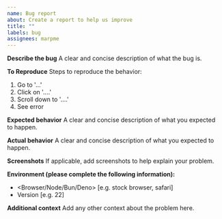 ```yaml
---
name: Bug report
about: Create a report to help us improve
title: ""
labels: bug
assignees: marpme
---
```


**Describe the bug**
A clear and concise description of what the bug is.

**To Reproduce**
Steps to reproduce the behavior:

1. Go to '...'
2. Click on '....'
3. Scroll down to '....'
4. See error

**Expected behavior**
A clear and concise description of what you expected to happen.

**Actual behavior**
A clear and concise description of what you expected to happen.

**Screenshots**
If applicable, add screenshots to help explain your problem.

**Environment (please complete the following information):**

- <Browser/Node/Bun/Deno> [e.g. stock browser, safari]
- Version [e.g. 22]

**Additional context**
Add any other context about the problem here.
